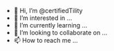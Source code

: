 - 👋 Hi, I’m @certifiedTility
- 👀 I’m interested in ...
- 🌱 I’m currently learning ...
- 💞️ I’m looking to collaborate on ...
- 📫 How to reach me ...

<!---
certifiedTility/certifiedTility is a ✨ special ✨ repository because its `README.md` (this file) appears on your GitHub profile.
You can click the Preview link to take a look at your changes.
--->
